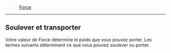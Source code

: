 ﻿---
!GenericItem
Name: Soulever et transporter
Id: abilities_strength_hd.md#soulever-et-transporter
ParentLink: abilities_strength_hd.md#force
ParentName: Force
NameLevel: 2
Attributes: {}
AttributesDictionary: >+
  {}

---
> [Force](hd_abilities_strength.md)

---

## Soulever et transporter

Votre valeur de Force détermine le poids que vous pouvez porter. Les termes suivants déterminent ce que vous pouvez soulever ou porter.

